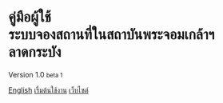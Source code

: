 <!-- _coverpage.md -->

# คู่มือผู้ใช้<br>ระบบจองสถานที่ในสถาบันพระจอมเกล้าฯลาดกระบัง
Version 1.0 <small>beta 1</small>

[English](/)
[เรื่มต้นใช้งาน](th/client/search-for-space.md)
[เว็บไซต์](https://panda.itforge.io)

<!-- background color -->
